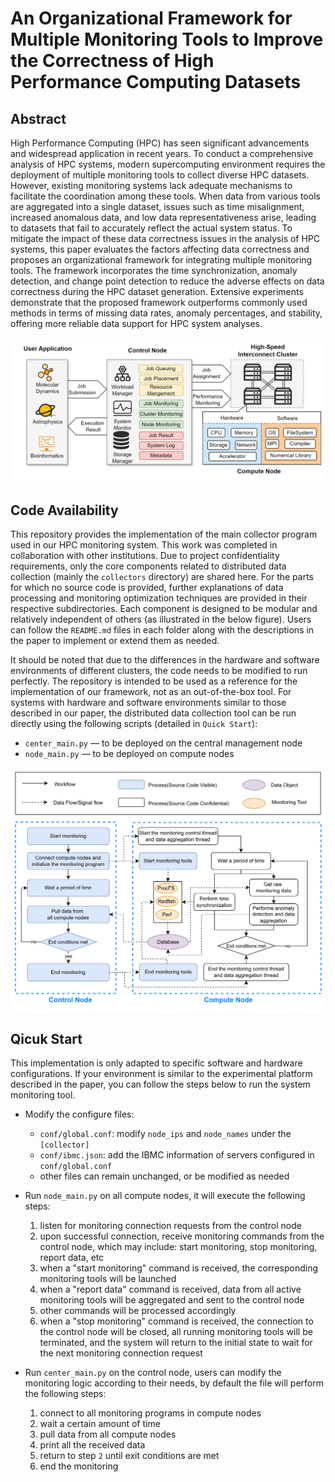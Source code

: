 # An Organizational Framework for Multiple Monitoring Tools to Improve the Correctness of High Performance Computing Datasets

## Abstract

High Performance Computing (HPC) has seen significant advancements and widespread application in recent years. To conduct a comprehensive analysis of HPC systems, modern supercomputing environment requires the deployment of multiple monitoring tools to collect diverse HPC datasets. However, existing monitoring systems lack adequate mechanisms to facilitate the coordination among these tools. When data from various tools are aggregated into a single dataset, issues such as time misalignment, increased anomalous data, and low data representativeness arise, leading to datasets that fail to accurately reflect the actual system status. To mitigate the impact of these data correctness issues in the analysis of HPC systems, this paper evaluates the factors affecting data correctness and proposes an organizational framework for integrating multiple monitoring tools. The framework incorporates the time synchronization, anomaly detection, and change point detection to reduce the adverse effects on data correctness during the HPC dataset generation. Extensive experiments demonstrate that the proposed framework outperforms commonly used methods in terms of missing data rates, anomaly percentages, and stability, offering more reliable data support for HPC system analyses.

![hpc_system](image/README/hpc_system.png)

## Code Availability

This repository provides the implementation of the main collector program used in our HPC monitoring system. This work was completed in collaboration with other institutions. Due to project confidentiality requirements, only the core components related to distributed data collection (mainly the `collectors` directory) are shared here. For the parts for which no source code is provided, further explanations of data processing and monitoring optimization techniques are provided in their respective subdirectories. Each component is designed to be modular and relatively independent of others (as illustrated in the below figure). Users can follow the `README.md` files in each folder along with the descriptions in the paper to implement or extend them as needed.

It should be noted that due to the differences in the hardware and software environments of different clusters, the code needs to be modified to run perfectly. The repository is intended to be used as a reference for the implementation of our framework, not as an out-of-the-box tool. For systems with hardware and software environments similar to those described in our paper, the distributed data collection tool can be run directly using the following scripts (detailed in `Quick Start`):

- `center_main.py` — to be deployed on the central management node
- `node_main.py` — to be deployed on compute nodes

![modules](image/README/modules.png)

## Qicuk Start

This implementation is only adapted to specific software and hardware configurations. If your environment is similar to the experimental platform described in the paper, you can follow the steps below to run the system monitoring tool.

- Modify the configure files:

  - `conf/global.conf`: modify `node_ips` and `node_names` under the `[collector]`
  - `conf/ibmc.json`: add the IBMC information of servers configured in `conf/global.conf`
  - other files can remain unchanged, or be modified as needed
- Run `node_main.py` on all compute nodes, it will execute the following steps:

  1. listen for monitoring connection requests from the control node
  2. upon successful connection, receive monitoring commands from the control node, which may include: start monitoring, stop monitoring, report data, etc
  3. when a "start monitoring" command is received, the corresponding monitoring tools will be launched
  4. when a "report data" command is received, data from all active monitoring tools will be aggregated and sent to the control node
  5. other commands will be processed accordingly
  6. when a "stop monitoring" command is received, the connection to the control node will be closed, all running monitoring tools will be terminated, and the system will return to the initial state to wait for the next monitoring connection request
- Run `center_main.py` on the control node, users can modify the monitoring logic according to their needs, by default the file will perform the following steps:

  1. connect to all monitoring programs in compute nodes
  2. wait a certain amount of time
  3. pull data from all compute nodes
  4. print all the received data
  5. return to step `2` until exit conditions are met
  6. end the monitoring
